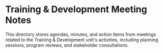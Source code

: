 # Training & Development Meeting Notes

This directory stores agendas, minutes, and action items from meetings related to the Training & Development unit's activities, including planning sessions, program reviews, and stakeholder consultations. 